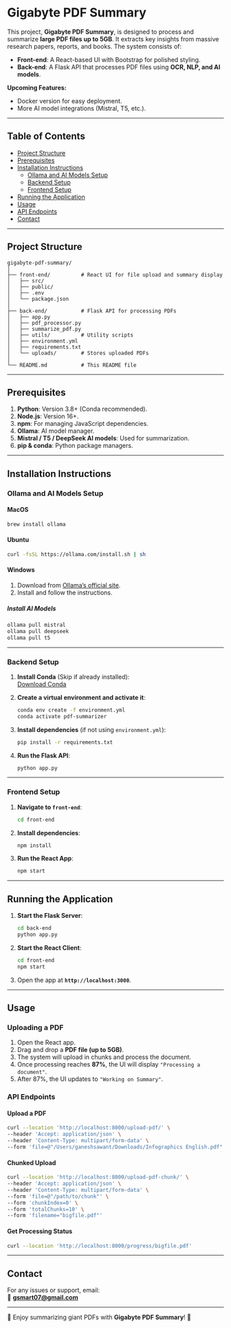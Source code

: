 # Gigabyte PDF Summary

This project, **Gigabyte PDF Summary**, is designed to process and summarize **large PDF files up to 5GB**. It extracts key insights from massive research papers, reports, and books. The system consists of:
- **Front-end**: A React-based UI with Bootstrap for polished styling.
- **Back-end**: A Flask API that processes PDF files using **OCR, NLP, and AI models**.

**Upcoming Features:**
- Docker version for easy deployment.
- More AI model integrations (Mistral, T5, etc.).
  
---

## Table of Contents
- [Project Structure](#project-structure)
- [Prerequisites](#prerequisites)
- [Installation Instructions](#installation-instructions)
  - [Ollama and AI Models Setup](#ollama-and-ai-models-setup)
  - [Backend Setup](#backend-setup)
  - [Frontend Setup](#frontend-setup)
- [Running the Application](#running-the-application)
- [Usage](#usage)
- [API Endpoints](#api-endpoints)
- [Contact](#contact)

---

## Project Structure
```
gigabyte-pdf-summary/
│
├── front-end/          # React UI for file upload and summary display
│   ├── src/
│   ├── public/
│   ├── .env
│   └── package.json
│
├── back-end/           # Flask API for processing PDFs
│   ├── app.py
│   ├── pdf_processor.py
│   ├── summarize_pdf.py
│   ├── utils/          # Utility scripts
│   ├── environment.yml
│   ├── requirements.txt
│   └── uploads/        # Stores uploaded PDFs
│
└── README.md           # This README file
```

---

## Prerequisites
1. **Python**: Version 3.8+ (Conda recommended).
2. **Node.js**: Version 16+.
3. **npm**: For managing JavaScript dependencies.
4. **Ollama**: AI model manager.
5. **Mistral / T5 / DeepSeek AI models**: Used for summarization.
6. **pip & conda**: Python package managers.

---

## Installation Instructions

### Ollama and AI Models Setup

#### MacOS
```bash
brew install ollama
```

#### Ubuntu
```bash
curl -fsSL https://ollama.com/install.sh | sh
```

#### Windows
1. Download from [Ollama’s official site](https://ollama.ai/).
2. Install and follow the instructions.

##### Install AI Models
```bash
ollama pull mistral
ollama pull deepseek
ollama pull t5
```

---

### Backend Setup

1. **Install Conda** (Skip if already installed):  
   [Download Conda](https://docs.conda.io/en/latest/miniconda.html)

2. **Create a virtual environment and activate it**:
   ```bash
   conda env create -f environment.yml
   conda activate pdf-summarizer
   ```

3. **Install dependencies** (if not using `environment.yml`):
   ```bash
   pip install -r requirements.txt
   ```

4. **Run the Flask API**:
   ```bash
   python app.py
   ```

---

### Frontend Setup

1. **Navigate to `front-end`**:
   ```bash
   cd front-end
   ```

2. **Install dependencies**:
   ```bash
   npm install
   ```

3. **Run the React App**:
   ```bash
   npm start
   ```

---

## Running the Application

1. **Start the Flask Server**:
   ```bash
   cd back-end
   python app.py
   ```

2. **Start the React Client**:
   ```bash
   cd front-end
   npm start
   ```

3. Open the app at **`http://localhost:3000`**.

---

## Usage

### Uploading a PDF
1. Open the React app.
2. Drag and drop a **PDF file (up to 5GB)**.
3. The system will upload in chunks and process the document.
4. Once processing reaches **87%**, the UI will display `"Processing a document"`.
5. After 87%, the UI updates to `"Working on Summary"`.

### API Endpoints

#### **Upload a PDF**
```bash
curl --location 'http://localhost:8000/upload-pdf/' \
--header 'Accept: application/json' \
--header 'Content-Type: multipart/form-data' \
--form 'file=@"/Users/ganeshsawant/Downloads/Infographics English.pdf"'
```

#### **Chunked Upload**
```bash
curl --location 'http://localhost:8000/upload-pdf-chunk/' \
--header 'Accept: application/json' \
--header 'Content-Type: multipart/form-data' \
--form 'file=@"/path/to/chunk"' \
--form 'chunkIndex=0' \
--form 'totalChunks=10' \
--form 'filename="bigfile.pdf"'
```

#### **Get Processing Status**
```bash
curl --location 'http://localhost:8000/progress/bigfile.pdf'
```

---

## Contact

For any issues or support, email:  
📧 **gsmart07@gmail.com**  

---

🚀 Enjoy summarizing giant PDFs with **Gigabyte PDF Summary**! 🎉
